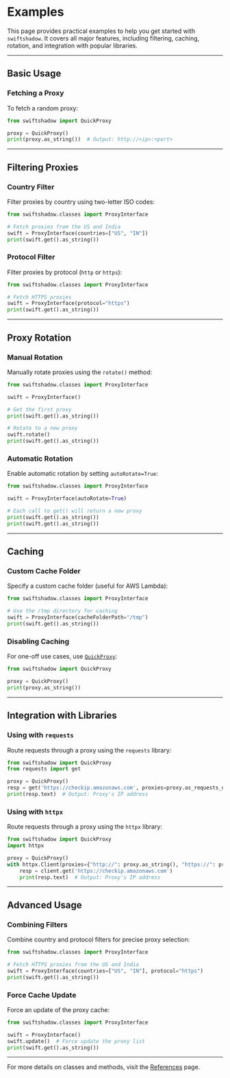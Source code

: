 # Examples

This page provides practical examples to help you get started with `swiftshadow`. It covers all major features, including filtering, caching, rotation, and integration with popular libraries.

---

## Basic Usage

### Fetching a Proxy
To fetch a random proxy:
```python
from swiftshadow import QuickProxy

proxy = QuickProxy()
print(proxy.as_string())  # Output: http://<ip>:<port>
```

---

## Filtering Proxies

### Country Filter
Filter proxies by country using two-letter ISO codes:
```python
from swiftshadow.classes import ProxyInterface

# Fetch proxies from the US and India
swift = ProxyInterface(countries=["US", "IN"])
print(swift.get().as_string())
```

### Protocol Filter
Filter proxies by protocol (`http` or `https`):
```python
from swiftshadow.classes import ProxyInterface

# Fetch HTTPS proxies
swift = ProxyInterface(protocol="https")
print(swift.get().as_string())
```

---

## Proxy Rotation

### Manual Rotation
Manually rotate proxies using the `rotate()` method:
```python
from swiftshadow.classes import ProxyInterface

swift = ProxyInterface()

# Get the first proxy
print(swift.get().as_string())

# Rotate to a new proxy
swift.rotate()
print(swift.get().as_string())
```

### Automatic Rotation
Enable automatic rotation by setting `autoRotate=True`:
```python
from swiftshadow.classes import ProxyInterface

swift = ProxyInterface(autoRotate=True)

# Each call to get() will return a new proxy
print(swift.get().as_string())
print(swift.get().as_string())
```

---

## Caching

### Custom Cache Folder
Specify a custom cache folder (useful for AWS Lambda):
```python
from swiftshadow.classes import ProxyInterface

# Use the /tmp directory for caching
swift = ProxyInterface(cacheFolderPath="/tmp")
print(swift.get().as_string())
```

### Disabling Caching
For one-off use cases, use [`QuickProxy`](quickProxy.md):
```python
from swiftshadow import QuickProxy

proxy = QuickProxy()
print(proxy.as_string())
```

---

## Integration with Libraries

### Using with `requests`
Route requests through a proxy using the `requests` library:
```python
from swiftshadow import QuickProxy
from requests import get

proxy = QuickProxy()
resp = get('https://checkip.amazonaws.com', proxies=proxy.as_requests_dict())
print(resp.text)  # Output: Proxy's IP address
```

### Using with `httpx`
Route requests through a proxy using the `httpx` library:
```python
from swiftshadow import QuickProxy
import httpx

proxy = QuickProxy()
with httpx.Client(proxies={"http://": proxy.as_string(), "https://": proxy.as_string()}) as client:
    resp = client.get('https://checkip.amazonaws.com')
    print(resp.text)  # Output: Proxy's IP address
```

---

## Advanced Usage

### Combining Filters
Combine country and protocol filters for precise proxy selection:
```python
from swiftshadow.classes import ProxyInterface

# Fetch HTTPS proxies from the US and India
swift = ProxyInterface(countries=["US", "IN"], protocol="https")
print(swift.get().as_string())
```

### Force Cache Update
Force an update of the proxy cache:
```python
from swiftshadow.classes import ProxyInterface

swift = ProxyInterface()
swift.update()  # Force update the proxy list
print(swift.get().as_string())
```

---

For more details on classes and methods, visit the [References](proxyInterface.md) page.
